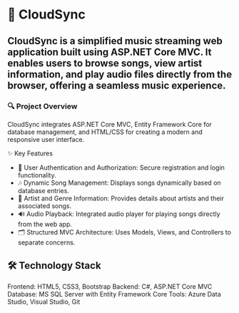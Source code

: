# 🎵 CloudSync

## CloudSync is a simplified music streaming web application built using ASP.NET Core MVC. It enables users to browse songs, view artist information, and play audio files directly from the browser, offering a seamless music experience.

### 🔍 Project Overview
CloudSync integrates ASP.NET Core MVC, Entity Framework Core for database management, and HTML/CSS for creating a modern and responsive user interface.

✨ Key Features
- 🔐 User Authentication and Authorization: Secure registration and login functionality.
- 🎶 Dynamic Song Management: Displays songs dynamically based on database entries.
- 🎤 Artist and Genre Information: Provides details about artists and their associated songs.
- 🔊 Audio Playback: Integrated audio player for playing songs directly from the web app.
- 🗂️ Structured MVC Architecture: Uses Models, Views, and Controllers to separate concerns.

## 🛠 Technology Stack
Frontend: HTML5, CSS3, Bootstrap
Backend: C#, ASP.NET Core MVC
Database: MS SQL Server with Entity Framework Core
Tools: Azure Data Studio, Visual Studio, Git
